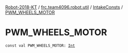 [Robot-2018-KT](../../index.md) / [frc.team4096.robot.util](../index.md) / [IntakeConsts](index.md) / [PWM_WHEELS_MOTOR](./-p-w-m_-w-h-e-e-l-s_-m-o-t-o-r.md)

# PWM_WHEELS_MOTOR

`const val PWM_WHEELS_MOTOR: `[`Int`](https://kotlinlang.org/api/latest/jvm/stdlib/kotlin/-int/index.html)